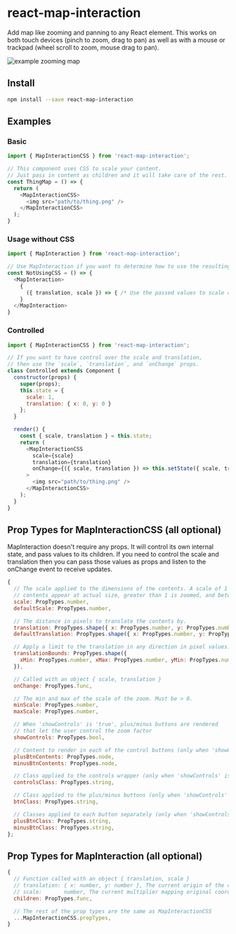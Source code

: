 # react-map-interaction

Add map like zooming and panning to any React element. This works on both touch devices (pinch to zoom, drag to pan) as well as with a mouse or trackpad (wheel scroll to zoom, mouse drag to pan).

![example zooming map](./example.gif)

## Install
```bash
npm install --save react-map-interaction
```

## Examples

### Basic
```js
import { MapInteractionCSS } from 'react-map-interaction';

// This component uses CSS to scale your content.
// Just pass in content as children and it will take care of the rest.
const ThingMap = () => {
  return (
    <MapInteractionCSS>
      <img src="path/to/thing.png" />
    </MapInteractionCSS>
  );
}
```

### Usage without CSS
```js
import { MapInteraction } from 'react-map-interaction';

// Use MapInteraction if you want to determine how to use the resulting translation.
const NotUsingCSS = () => {
  <MapInteraction>
    {
      ({ translation, scale }) => { /* Use the passed values to scale content on your own. */ }
    }
  </MapInteraction>
}
```

### Controlled
```js
import { MapInteractionCSS } from 'react-map-interaction';

// If you want to have control over the scale and translation,
// then use the `scale`, `translation`, and `onChange` props.
class Controlled extends Component {
  constructor(props) {
    super(props);
    this.state = {
      scale: 1,
      translation: { x: 0, y: 0 }
    };
  }

  render() {
    const { scale, translation } = this.state;
    return (
      <MapInteractionCSS
        scale={scale}
        translation={translation}
        onChange={({ scale, translation }) => this.setState({ scale, translation })}
      >
        <img src="path/to/thing.png" />
      </MapInteractionCSS>
    );
  }
}
```

## Prop Types for MapInteractionCSS (all optional)
MapInteraction doesn't require any props. It will control its own internal state, and pass values to its children. If you need to control the scale and translation then you can pass those values as props and listen to the onChange event to receive updates.
```js
{
  // The scale applied to the dimensions of the contents. A scale of 1 means the
  // contents appear at actual size, greater than 1 is zoomed, and between 0 and 1 is shrunken.
  scale: PropTypes.number,
  defaultScale: PropTypes.number,

  // The distance in pixels to translate the contents by.
  translation: PropTypes.shape({ x: PropTypes.number, y: PropTypes.number }),
  defaultTranslation: PropTypes.shape({ x: PropTypes.number, y: PropTypes.number }),

  // Apply a limit to the translation in any direction in pixel values. The default is unbounded.
  translationBounds: PropTypes.shape({
    xMin: PropTypes.number, xMax: PropTypes.number, yMin: PropTypes.number, yMax: PropTypes.number
  }),

  // Called with an object { scale, translation }
  onChange: PropTypes.func,

  // The min and max of the scale of the zoom. Must be > 0.
  minScale: PropTypes.number,
  maxScale: PropTypes.number,

  // When 'showControls' is 'true', plus/minus buttons are rendered
  // that let the user control the zoom factor
  showControls: PropTypes.bool,

  // Content to render in each of the control buttons (only when 'showControls' is 'true')
  plusBtnContents: PropTypes.node,
  minusBtnContents: PropTypes.node,

  // Class applied to the controls wrapper (only when 'showControls' is 'true')
  controlsClass: PropTypes.string,

  // Class applied to the plus/minus buttons (only when 'showControls' is 'true')
  btnClass: PropTypes.string,

  // Classes applied to each button separately (only when 'showControls' is 'true')
  plusBtnClass: PropTypes.string,
  minusBtnClass: PropTypes.string,
};
```

## Prop Types for MapInteraction (all optional)
```js
{
  // Function called with an object { translation, scale }
  // translation: { x: number, y: number }, The current origin of the content
  // scale:       number, The current multiplier mapping original coordinates to current coordinates
  children: PropTypes.func,

  // The rest of the prop types are the same as MapInteractionCSS
  ...MapInteractionCSS.propTypes,
}
```
